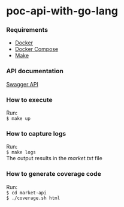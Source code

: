 # poc-api-with-go-lang
### Requirements
* [Docker](https://www.docker.com/)
* [Docker Compose](https://docs.docker.com/compose/)
* [Make](https://www.gnu.org/software/make/)

### API documentation
[Swagger API](https://github.com/ferreira91/poc-api-with-go-lang/blob/master/market-api/api/openapi.yaml)

### How to execute 
Run:  
```$ make up```

### How to capture logs
Run:  
```$ make logs```  
The output results in the *market.txt* file

### How to generate coverage code
Run:  
```$ cd market-api```  
 ```$ ./coverage.sh html```
